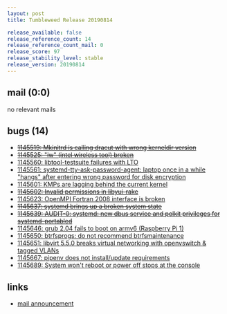 ```yaml
---
layout: post
title: Tumbleweed Release 20190814

release_available: false
release_reference_count: 14
release_reference_count_mail: 0
release_score: 97
release_stability_level: stable
release_version: 20190814
---
```


## mail (0:0)

no relevant mails

## bugs (14)

<!--more-->

- ~~[1145519: Mkinitrd is calling dracut with wrong kerneldir version](https://bugzilla.opensuse.org/show_bug.cgi?id=1145519)~~
- ~~[1145525: "iw" (intel wireless tool) broken](https://bugzilla.opensuse.org/show_bug.cgi?id=1145525)~~
- [1145560: libtool-testsuite failures with LTO](https://bugzilla.opensuse.org/show_bug.cgi?id=1145560)
- [1145561: systemd-tty-ask-password-agent: laptop once in a while "hangs" after entering wrong password for disk encryption](https://bugzilla.opensuse.org/show_bug.cgi?id=1145561)
- [1145601: KMPs are lagging behind the current kernel](https://bugzilla.opensuse.org/show_bug.cgi?id=1145601)
- ~~[1145602: Invalid permissions in libyui-rake](https://bugzilla.opensuse.org/show_bug.cgi?id=1145602)~~
- [1145623: OpenMPI Fortran 2008 interface is broken](https://bugzilla.opensuse.org/show_bug.cgi?id=1145623)
- ~~[1145637: systemd brings up a broken system state](https://bugzilla.opensuse.org/show_bug.cgi?id=1145637)~~
- ~~[1145639: AUDIT-0: systemd: new dbus service and polkit privileges for systemd-portabled](https://bugzilla.opensuse.org/show_bug.cgi?id=1145639)~~
- [1145646: grub 2.04 fails to boot on armv6 (Raspberry Pi 1)](https://bugzilla.opensuse.org/show_bug.cgi?id=1145646)
- [1145650: btrfsprogs: do not recommend btrfsmaintenance](https://bugzilla.opensuse.org/show_bug.cgi?id=1145650)
- [1145651: libvirt 5.5.0 breaks virtual networking with openvswitch & tagged VLANs](https://bugzilla.opensuse.org/show_bug.cgi?id=1145651)
- [1145667: pipenv does not install/update requirements](https://bugzilla.opensuse.org/show_bug.cgi?id=1145667)
- [1145689: System won't reboot or power off stops at the console](https://bugzilla.opensuse.org/show_bug.cgi?id=1145689)



## links

- [mail announcement](https://lists.opensuse.org/opensuse-factory/2019-08/msg00107.html)
